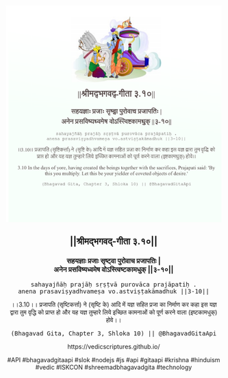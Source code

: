 <img src="../../asset/BG_3_10.png"/>
<center><h2>||श्रीमद्‍भगवद्‍-गीता ३.१०||</h2>
<h3>सहयज्ञाः प्रजाः सृष्ट्वा पुरोवाच प्रजापतिः |<br/>अनेन प्रसविष्यध्वमेष वोऽस्त्विष्टकामधुक् ||३-१०||</h3>
<pre>sahayajñāḥ prajāḥ sṛṣṭvā purovāca prajāpatiḥ .<br/>anena prasaviṣyadhvameṣa vo.astviṣṭakāmadhuk ||3-10||</pre>
<p>।।3.10।। प्रजापति (सृष्टिकर्त्ता) ने (सृष्टि के) आदि में यज्ञ सहित प्रजा का निर्माण कर कहा इस यज्ञ द्वारा तुम वृद्धि को प्राप्त हो और यह यज्ञ तुम्हारे लिये इच्छित कामनाओं को पूर्ण करने वाला (इष्टकामधुक्) होवे।।</p>
<pre>(Bhagavad Gita, Chapter 3, Shloka 10) || @BhagavadGitaApi</pre><p>https://vedicscriptures.github.io/</p><p>#API #bhagavadgitaapi #slok #nodejs #js #api #gitaapi #krishna #hinduism #vedic #ISKCON #shreemadbhagavadgita #technology</p></center>